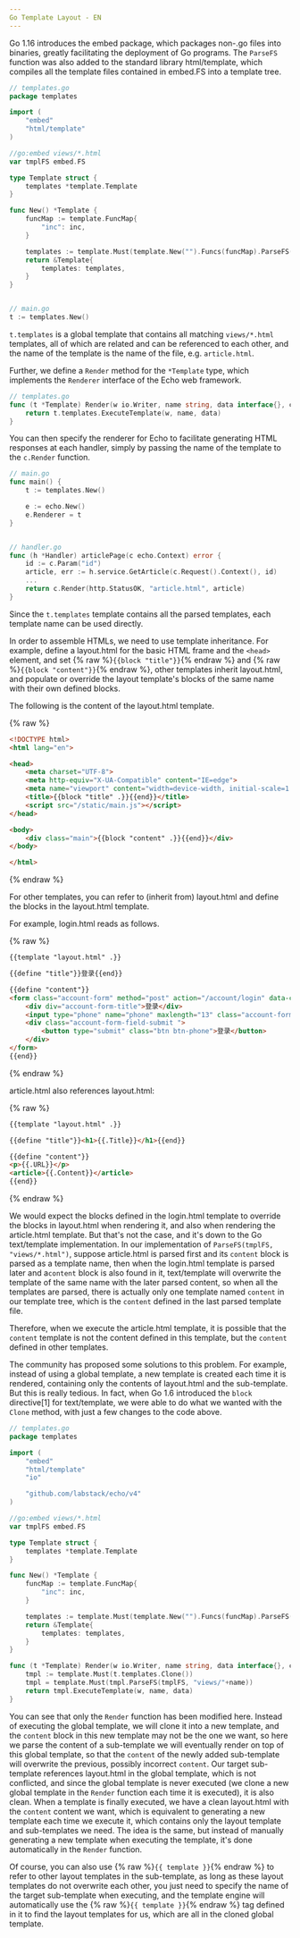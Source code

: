 ```yaml
---
Go Template Layout - EN
---
```


Go 1.16 introduces the embed package, which packages non-.go files into binaries, greatly facilitating the deployment of Go programs. The `ParseFS` function was also added to the standard library html/template, which compiles all the template files contained in embed.FS into a template tree.

```go
// templates.go
package templates

import (
	"embed"
	"html/template"
)

//go:embed views/*.html
var tmplFS embed.FS

type Template struct {
	templates *template.Template
}

func New() *Template {
	funcMap := template.FuncMap{
		"inc": inc,
	}

	templates := template.Must(template.New("").Funcs(funcMap).ParseFS(tmplFS, "views/*.html"))
	return &Template{
		templates: templates,
	}
}


// main.go
t := templates.New()
```

`t.templates` is a global template that contains all matching `views/*.html` templates, all of which are related and can be referenced to each other, and the name of the template is the name of the file, e.g. `article.html`.

Further, we define a `Render` method for the `*Template` type, which implements the `Renderer` interface of the Echo web framework.

```go
// templates.go
func (t *Template) Render(w io.Writer, name string, data interface{}, c echo.Context) error {
	return t.templates.ExecuteTemplate(w, name, data)
}
```

You can then specify the renderer for Echo to facilitate generating HTML responses at each handler, simply by passing the name of the template to the `c.Render` function.

```go
// main.go
func main() {
	t := templates.New()

	e := echo.New()
	e.Renderer = t
}


// handler.go
func (h *Handler) articlePage(c echo.Context) error {
	id := c.Param("id")
	article, err := h.service.GetArticle(c.Request().Context(), id)
	...
	return c.Render(http.StatusOK, "article.html", article)
}
```

Since the `t.templates` template contains all the parsed templates, each template name can be used directly.

In order to assemble HTMLs, we need to use template inheritance. For example, define a layout.html for the basic HTML frame and the `<head>` element, and set {% raw %}`{{block "title"}}`{% endraw %} and {% raw %}`{{block "content"}}`{% endraw %}, other templates inherit layout.html, and populate or override the layout template's blocks of the same name with their own defined blocks.

The following is the content of the layout.html template.

{% raw %}
```html
<!DOCTYPE html>
<html lang="en">

<head>
	<meta charset="UTF-8">
	<meta http-equiv="X-UA-Compatible" content="IE=edge">
	<meta name="viewport" content="width=device-width, initial-scale=1.0">
	<title>{{block "title" .}}{{end}}</title>
	<script src="/static/main.js"></script>
</head>

<body>
	<div class="main">{{block "content" .}}{{end}}</div>
</body>

</html>
```
{% endraw %}

For other templates, you can refer to (inherit from) layout.html and define the blocks in the layout.html template.

For example, login.html reads as follows.

{% raw %}
```html
{{template "layout.html" .}}

{{define "title"}}登录{{end}}

{{define "content"}}
<form class="account-form" method="post" action="/account/login" data-controller="login">
	<div div="account-form-title">登录</div>
	<input type="phone" name="phone" maxlength="13" class="account-form-input" placeholder="手机号" tabindex="1">
	<div class="account-form-field-submit ">
		<button type="submit" class="btn btn-phone">登录</button>
	</div>
</form>
{{end}}
```
{% endraw %}

article.html also references layout.html:

{% raw %}
```html
{{template "layout.html" .}}

{{define "title"}}<h1>{{.Title}}</h1>{{end}}

{{define "content"}}
<p>{{.URL}}</p>
<article>{{.Content}}</article>
{{end}}
```
{% endraw %}

We would expect the blocks defined in the login.html template to override the blocks in layout.html when rendering it, and also when rendering the article.html template. But that's not the case, and it's down to the Go text/template implementation. In our implementation of `ParseFS(tmplFS, "views/*.html")`, suppose article.html is parsed first and its `content` block is parsed as a template name, then when the login.html template is parsed later and a`content` block is also found in it, text/template will overwrite the template of the same name with the later parsed content, so when all the templates are parsed, there is actually only one template named `content` in our template tree, which is the `content` defined in the last parsed template file.

Therefore, when we execute the article.html template, it is possible that the `content` template is not the content defined in this template, but the `content` defined in other templates.

The community has proposed some solutions to this problem. For example, instead of using a global template, a new template is created each time it is rendered, containing only the contents of layout.html and the sub-template. But this is really tedious. In fact, when Go 1.6 introduced the `block` directive[1] for text/template, we were able to do what we wanted with the `Clone` method, with just a few changes to the code above.

```go
// templates.go
package templates

import (
	"embed"
	"html/template"
	"io"

	"github.com/labstack/echo/v4"
)

//go:embed views/*.html
var tmplFS embed.FS

type Template struct {
	templates *template.Template
}

func New() *Template {
	funcMap := template.FuncMap{
		"inc": inc,
	}

	templates := template.Must(template.New("").Funcs(funcMap).ParseFS(tmplFS, "views/*.html"))
	return &Template{
		templates: templates,
	}
}

func (t *Template) Render(w io.Writer, name string, data interface{}, c echo.Context) error {
	tmpl := template.Must(t.templates.Clone())
	tmpl = template.Must(tmpl.ParseFS(tmplFS, "views/"+name))
	return tmpl.ExecuteTemplate(w, name, data)
}
```

You can see that only the `Render` function has been modified here. Instead of executing the global template, we will clone it into a new template, and the `content` block in this new template may not be the one we want, so here we parse the content of a sub-template we will eventually render on top of this global template, so that the `content` of the newly added sub-template will overwrite the previous, possibly incorrect `content`. Our target sub-template references layout.html in the global template, which is not conflicted, and since the global template is never executed (we clone a new global template in the `Render` function each time it is executed), it is also clean. When a template is finally executed, we have a clean layout.html with the `content` content we want, which is equivalent to generating a new template each time we execute it, which contains only the layout template and sub-templates we need. The idea is the same, but instead of manually generating a new template when executing the template, it's done automatically in the `Render` function.

Of course, you can also use {% raw %}`{{ template }}`{% endraw %} to refer to other layout templates in the sub-template, as long as these layout templates do not overwrite each other, you just need to specify the name of the target sub-template when executing, and the template engine will automatically use the {% raw %}`{{ template }}`{% endraw %} tag defined in it to find the layout templates for us, which are all in the cloned global template.
